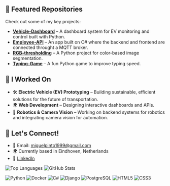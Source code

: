 ## 📌 Featured Repositories

Check out some of my key projects:

- [**Vehicle-Dashboard**](https://github.com/Miguel-Pinto99/Vehicle-Dashboad) – A dashboard system for EV monitoring and control built with Python.
- [**Employee-API**](https://github.com/Miguel-Pinto99/Employee-API) – An app built on C# where the backend and frontend are connected throught a MQTT broker.
- [**RGB-thresholding**](https://github.com/Miguel-Pinto99/RGB-thresholding) – A Python project for color-based image segmentation.
- [**Typing-Game**](https://github.com/Miguel-Pinto99/Typing-Game) – A fun Python game to improve typing speed.

## 🔧 I Worked On

- 🛠️ **Electric Vehicle (EV) Prototyping** – Building sustainable, efficient solutions for the future of transportation.
- 🌍 **Web Development** – Designing interactive dashboards and APIs.
- 🤖 **Robotics & Camera Vision** – Working on backend systems for robotics and integrating camera vision for automation.

## 🚀 Let's Connect!

- 📧 Email: [miguelpinto1999@gmail.com](mailto:miguelpinto1999@gmail.com)
- 🌍 Currently based in Eindhoven, Netherlands
- 💼 [LinkedIn](https://www.linkedin.com/in/miguelpinto99)

![Top Languages](https://github-readme-stats.vercel.app/api/top-langs/?username=Miguel-Pinto99&layout=compact&hide=html,css&langs_count=6)
![GitHub Stats](https://github-readme-stats.vercel.app/api?username=Miguel-Pinto99&show_icons=true&count_private=true&hide_title=true)

![Python](https://img.shields.io/badge/Python-3776AB?style=for-the-badge&logo=python&logoColor=white) ![Docker](https://img.shields.io/badge/Docker-2496ED?style=for-the-badge&logo=docker&logoColor=white) ![C#](https://img.shields.io/badge/C%23-2396ED?style=for-the-badge&logo=csharp&logoColor=white) ![Django](https://img.shields.io/badge/Django-092D1F?style=for-the-badge&logo=django&logoColor=white) ![PostgreSQL](https://img.shields.io/badge/PostgreSQL-336791?style=for-the-badge&logo=postgresql&logoColor=white) ![HTML5](https://img.shields.io/badge/HTML5-E34F26?style=for-the-badge&logo=html5&logoColor=white) ![CSS3](https://img.shields.io/badge/CSS3-1572B6?style=for-the-badge&logo=css3&logoColor=white)
